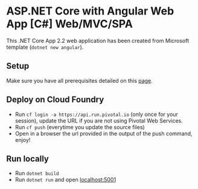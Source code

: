 # ASP.NET Core with Angular Web App [C#] Web/MVC/SPA

This .NET Core App 2.2 web application has been created from Microsoft template (`dotnet new angular`).

## Setup

Make sure you have all prerequisites detailed on this [page](../../../docs/prerequisites.md).

## Deploy on Cloud Foundry

* Run `cf login -a https://api.run.pivotal.io` (only once for your session), update the URL if you are not using Pivotal Web Services.
* Run `cf push` (everytime you update the source files)
* Open in a browser the url provided in the output of the push command, enjoy!

## Run locally

* Run `dotnet build`
* Run `dotnet run` and open [localhost:5001](https://localhost:5001/)
